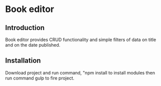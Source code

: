 # Book editor

## Introduction

Book editor provides CRUD functionality and simple filters of data on title and on the date published.

## Installation

 Download project and run command, "npm install to install modules then run command gulp to fire project.
